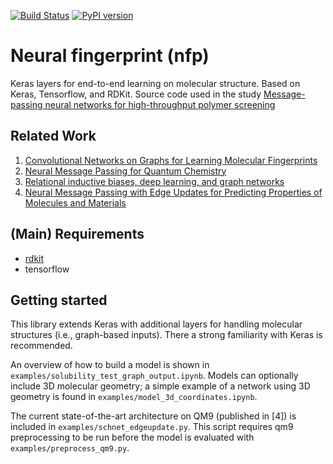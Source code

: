 [![Build Status](https://travis-ci.org/NREL/nfp.svg?branch=master)](https://travis-ci.org/NREL/nfp)
[![PyPI version](https://badge.fury.io/py/nfp.svg)](https://badge.fury.io/py/nfp)

# Neural fingerprint (nfp)

Keras layers for end-to-end learning on molecular structure. Based on Keras, Tensorflow, and RDKit. Source code used in
the study [Message-passing neural networks for high-throughput polymer screening](https://arxiv.org/abs/1807.10363)

## Related Work

1. [Convolutional Networks on Graphs for Learning Molecular Fingerprints](https://arxiv.org/abs/1509.09292)
2. [Neural Message Passing for Quantum Chemistry](https://arxiv.org/pdf/1704.01212.pdf)
3. [Relational inductive biases, deep learning, and graph networks](https://arxiv.org/abs/1806.01261)
4. [Neural Message Passing with Edge Updates for Predicting Properties of Molecules and Materials](https://arxiv.org/abs/1806.03146)

## (Main) Requirements

- [rdkit](http://www.rdkit.org/docs/Install.html)
- tensorflow

## Getting started

This library extends Keras with additional layers for handling molecular structures (i.e., graph-based inputs). There a
strong familiarity with Keras is recommended.

An overview of how to build a model is shown in `examples/solubility_test_graph_output.ipynb`. Models can optionally
include 3D molecular geometry; a simple example of a network using 3D geometry is found
in `examples/model_3d_coordinates.ipynb`.

The current state-of-the-art architecture on QM9 (published in [4]) is included in `examples/schnet_edgeupdate.py`. This
script requires qm9 preprocessing to be run before the model is evaluated with `examples/preprocess_qm9.py`.
